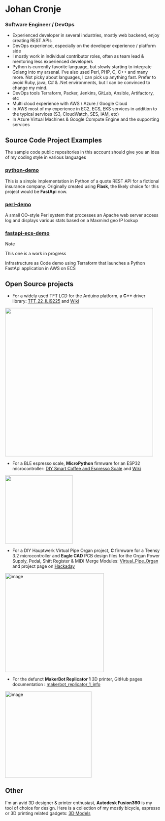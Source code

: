 # Johan Cronje
### Software Engineer / DevOps
- Experienced developer in several industries, mostly web backend, enjoy creating REST APIs
- DevOps experience, especially on the developer experience / platform side
- I mostly work in individual contributor roles, often as team lead & mentoring less experienced developers
- Python is currently favorite language, but slowly starting to integrate Golang into my arsenal. I've also used Perl, PHP, C, C++ and many more. Not picky about languages, I can pick up anything fast. Prefer to avoid Ruby, java, C# & .Net environments, but I can be convinced to change my mind.
- DevOps tools Terraform, Packer, Jenkins, GitLab, Ansible, Artifactory, etc
- Multi cloud experience with AWS / Azure / Google Cloud
- In AWS most of my experience in EC2, ECS, EKS services in addition to the typical services (S3, CloudWatch, SES, IAM, etc)
- In Azure Virtual Machines & Google Compute Engine and the supporting services

## Source Code Project Examples
The sample code public repositories in this account should give you an idea of my coding style in various languages

### [python-demo](https://github.com/johan-cronje/python-demo)
This is a simple implementation in Python of a quote REST API for a fictional insurance company. Originally created using **Flask**, the likely choice for this project would be **FastApi** now.

### [perl-demo](https://github.com/johan-cronje/perl-demo)
A small OO-style Perl system that processes an Apache web server access log and displays various stats based on a Maxmind geo IP lookup

### [fastapi-ecs-demo](https://github.com/johan-cronje/fastapi-ecs-demo)
> [!NOTE]
> This one is a work in progress

Infrastructure as Code demo using Terraform that launches a Python FastApi application in AWS on ECS

## Open Source projects

* For a widely used TFT LCD for the Arduino platform, a **C++** driver library: [TFT_22_ILI9225](https://github.com/Nkawu/TFT_22_ILI9225) and [Wiki](https://github.com/Nkawu/TFT_22_ILI9225/wiki)
<img width="480" src="https://github.com/johan-cronje/.github/assets/1527620/a70b01bd-ee9c-449e-b50b-161f47ae2f52">

* For a BLE espresso scale, **MicroPython** firmware for an ESP32 microcontroller: [DIY Smart Coffee and Espresso Scale](https://github.com/Nkawu/coffee-scale-firmware) and [Wiki](https://github.com/Nkawu/coffee-scale-firmware/wiki)
<img width="220" src="https://github.com/johan-cronje/.github/assets/1527620/f4206a3a-9b56-45b4-b94d-60b05e012fb7">

* For a DIY Hauptwerk Virtual Pipe Organ project, **C** firmware for a Teensy 3.2 microcontroller and **Eagle CAD** PCB design files for the Organ Power Supply, Pedal, Shift Register & MIDI Merge Modules: [Virtual_Pipe_Organ](https://github.com/Nkawu/Virtual_Pipe_Organ) and project page on [Hackaday](https://hackaday.io/project/19077-virtual-pipe-organ)
<img width="320" alt="image" src="https://github.com/johan-cronje/.github/assets/1527620/2932ce15-43e9-4fe9-8b0f-2578861a90af">

* For the defunct **MakerBot Replicator 1** 3D printer, GitHub pages documentation : [makerbot_replicator_1_info](https://nkawu.github.io/makerbot_replicator_1_info/)
<img width="280" alt="image" src="https://github.com/johan-cronje/.github/assets/1527620/8489bd6b-7d01-484c-8c73-19258d3a481e">

## Other
I'm an avid 3D designer & printer enthusiast, **Autodesk Fusion360** is my tool of choice for design. Here is a collection of my mostly bicycle, espresso or 3D printing related gadgets: [3D Models](https://www.printables.com/@Simbungu/models)
